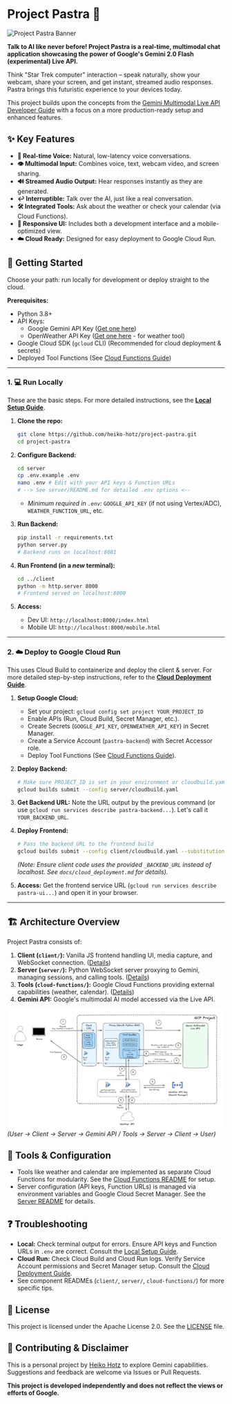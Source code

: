 # Project Pastra 🍝

![Project Pastra Banner](assets/project_pastra.png)

**Talk to AI like never before! Project Pastra is a real-time, multimodal chat application showcasing the power of Google's Gemini 2.0 Flash (experimental) Live API.**

Think "Star Trek computer" interaction – speak naturally, show your webcam, share your screen, and get instant, streamed audio responses. Pastra brings this futuristic experience to your devices today.

This project builds upon the concepts from the [Gemini Multimodal Live API Developer Guide](https://github.com/heiko-hotz/gemini-multimodal-live-dev-guide) with a focus on a more production-ready setup and enhanced features.

## ✨ Key Features

*   **🎤 Real-time Voice:** Natural, low-latency voice conversations.
*   **👁️ Multimodal Input:** Combines voice, text, webcam video, and screen sharing.
*   **🔊 Streamed Audio Output:** Hear responses instantly as they are generated.
*   **↩️ Interruptible:** Talk over the AI, just like a real conversation.
*   **🛠️ Integrated Tools:** Ask about the weather or check your calendar (via Cloud Functions).
*   **📱 Responsive UI:** Includes both a development interface and a mobile-optimized view.
*   **☁️ Cloud Ready:** Designed for easy deployment to Google Cloud Run.

<!-- Optional: Add a GIF/Video Demo Here -->
<!-- ![Demo GIF](assets/pastra-demo.gif) -->

## 🚀 Getting Started

Choose your path: run locally for development or deploy straight to the cloud.

**Prerequisites:**

*   Python 3.8+
*   API Keys:
    *   Google Gemini API Key ([Get one here](https://makersuite.google.com/app/apikey))
    *   OpenWeather API Key ([Get one here](https://openweathermap.org/api) - for weather tool)
*   Google Cloud SDK (`gcloud` CLI) (Recommended for cloud deployment & secrets)
*   Deployed Tool Functions (See [Cloud Functions Guide](./cloud-functions/README.md))

---

### 1. 💻 Run Locally

These are the basic steps. For more detailed instructions, see the **[Local Setup Guide](./docs/local_setup.md)**.

1.  **Clone the repo:**
    ```bash
    git clone https://github.com/heiko-hotz/project-pastra.git
    cd project-pastra
    ```

2.  **Configure Backend:**
    ```bash
    cd server
    cp .env.example .env
    nano .env # Edit with your API keys & Function URLs
    # --> See server/README.md for detailed .env options <--
    ```
    *   *Minimum required in `.env`:* `GOOGLE_API_KEY` (if not using Vertex/ADC), `WEATHER_FUNCTION_URL`, etc.

3.  **Run Backend:**
    ```bash
    pip install -r requirements.txt
    python server.py
    # Backend runs on localhost:8081
    ```

4.  **Run Frontend (in a *new* terminal):**
    ```bash
    cd ../client
    python -m http.server 8000
    # Frontend served on localhost:8000
    ```

5.  **Access:**
    *   Dev UI: `http://localhost:8000/index.html`
    *   Mobile UI: `http://localhost:8000/mobile.html`

---

### 2. ☁️ Deploy to Google Cloud Run

This uses Cloud Build to containerize and deploy the client & server. For more detailed step-by-step instructions, refer to the **[Cloud Deployment Guide](./docs/cloud_deployment.md)**.

1.  **Setup Google Cloud:**
    *   Set your project: `gcloud config set project YOUR_PROJECT_ID`
    *   Enable APIs (Run, Cloud Build, Secret Manager, etc.).
    *   Create Secrets (`GOOGLE_API_KEY`, `OPENWEATHER_API_KEY`) in Secret Manager.
    *   Create a Service Account (`pastra-backend`) with Secret Accessor role.
    *   Deploy Tool Functions (See [Cloud Functions Guide](./cloud-functions/README.md)).

2.  **Deploy Backend:**
    ```bash
    # Make sure PROJECT_ID is set in your environment or cloudbuild.yaml
    gcloud builds submit --config server/cloudbuild.yaml
    ```

3.  **Get Backend URL:** Note the URL output by the previous command (or use `gcloud run services describe pastra-backend...`). Let's call it `YOUR_BACKEND_URL`.

4.  **Deploy Frontend:**
    ```bash
    # Pass the backend URL to the frontend build
    gcloud builds submit --config client/cloudbuild.yaml --substitutions=_BACKEND_URL=YOUR_BACKEND_URL
    ```
    *(Note: Ensure client code uses the provided `_BACKEND_URL` instead of localhost. See `docs/cloud_deployment.md` for details).*

5.  **Access:** Get the frontend service URL (`gcloud run services describe pastra-ui...`) and open it in your browser.

---

## 🏗️ Architecture Overview

Project Pastra consists of:

1.  **Client (`client/`):** Vanilla JS frontend handling UI, media capture, and WebSocket connection. ([Details](./client/README.md))
2.  **Server (`server/`):** Python WebSocket server proxying to Gemini, managing sessions, and calling tools. ([Details](./server/README.md))
3.  **Tools (`cloud-functions/`):** Google Cloud Functions providing external capabilities (weather, calendar). ([Details](./cloud-functions/README.md))
4.  **Gemini API:** Google's multimodal AI model accessed via the Live API.

![Architecture Diagram](assets/architecture.png)
*(User -> Client -> Server -> Gemini API / Tools -> Server -> Client -> User)*

## 🔧 Tools & Configuration

*   Tools like weather and calendar are implemented as separate Cloud Functions for modularity. See the [Cloud Functions README](./cloud-functions/README.md) for setup.
*   Server configuration (API keys, Function URLs) is managed via environment variables and Google Cloud Secret Manager. See the [Server README](./server/README.md#configuration) for details.

## ❓ Troubleshooting

*   **Local:** Check terminal output for errors. Ensure API keys and Function URLs in `.env` are correct. Consult the [Local Setup Guide](./docs/local_setup.md).
*   **Cloud Run:** Check Cloud Build and Cloud Run logs. Verify Service Account permissions and Secret Manager setup. Consult the [Cloud Deployment Guide](./docs/cloud_deployment.md).
*   See component READMEs (`client/`, `server/`, `cloud-functions/`) for more specific tips.

## 📜 License

This project is licensed under the Apache License 2.0. See the [LICENSE](./LICENSE) file.

## 🤝 Contributing & Disclaimer

This is a personal project by [Heiko Hotz](https://github.com/heiko-hotz) to explore Gemini capabilities. Suggestions and feedback are welcome via Issues or Pull Requests.

**This project is developed independently and does not reflect the views or efforts of Google.**